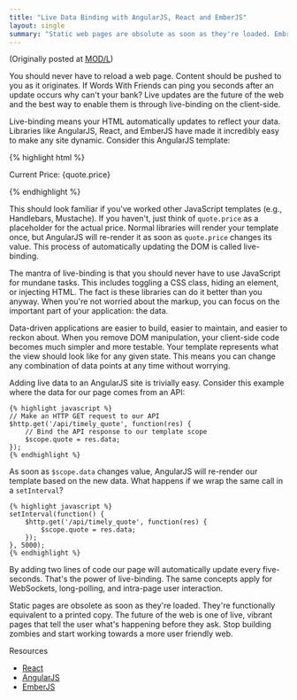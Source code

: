 ```yaml
---
title: "Live Data Binding with AngularJS, React and EmberJS"
layout: single
summary: "Static web pages are obsolute as soon as they're loaded. Embrace live-binding to breath new life into your web applications."
---
```

(Originally posted at [MOD/L](http://modl.markit.com/articles/live-data-binding-with-angularjs-react-emberjs/))

You should never have to reload a web page. Content should be pushed to you as it originates. If Words With Friends can ping you seconds after an update occurs why can't your bank? Live updates are the future of the web and the best way to enable them is through live-binding on the client-side.

Live-binding means your HTML automatically updates to reflect your data. Libraries like AngularJS, React, and EmberJS have made it incredibly easy to make any site dynamic. Consider this AngularJS template:

{% highlight html %}
<p>Current Price: {quote.price}</p>
{% endhighlight %}

This should look familiar if you've worked other JavaScript templates (e.g., Handlebars, Mustache). If you haven't, just think of `quote.price` as a placeholder for the actual price. Normal libraries will render your template once, but AngularJS will re-render it as soon as `quote.price` changes its value. This process of automatically updating the DOM is called live-binding.

The mantra of live-binding is that you should never have to use JavaScript for mundane tasks. This includes toggling a CSS class, hiding an element, or injecting HTML. The fact is these libraries can do it better than you anyway. When you're not worried about the markup, you can focus on the important part of your application: the data.

Data-driven applications are easier to build, easier to maintain, and easier to reckon about. When you remove DOM manipulation, your client-side code becomes much simpler and more testable. Your template represents what the view should look like for any given state. This means you can change any combination of data points at any time without worrying.

Adding live data to an AngularJS site is trivially easy. Consider this example where the data for our page comes from an API:

	{% highlight javascript %}
	// Make an HTTP GET request to our API
	$http.get('/api/timely_quote', function(res) {
		// Bind the API response to our template scope
		$scope.quote = res.data;
	});
	{% endhighlight %}

As soon as `$scope.data` changes value, AngularJS will re-render our template based on the new data. What happens if we wrap the same call in a `setInterval`?

	{% highlight javascript %}
	setInterval(function() {
		$http.get('/api/timely_quote', function(res) {
			$scope.quote = res.data;
		});
	}, 5000);
	{% endhighlight %}

By adding two lines of code our page will automatically update every five-seconds. That's the power of live-binding. The same concepts apply for WebSockets, long-polling, and intra-page user interaction.

Static pages are obsolete as soon as they're loaded. They're functionally equivalent to a printed copy. The future of the web is one of live, vibrant pages that tell the user what's happening before they ask. Stop building zombies and start working towards a more user friendly web.

Resources

- [React](http://facebook.github.io/react/)
- [AngularJS](http://angularjs.org/)
- [EmberJS](http://emberjs.com/)